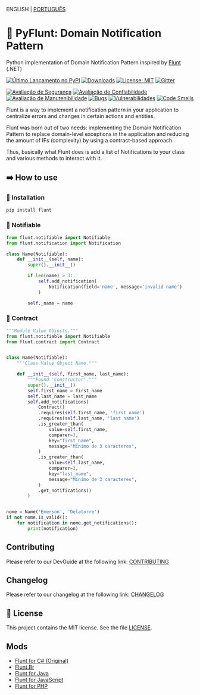 ENGLISH | [PORTUGUÊS](https://github.com/fazedordecodigo/PyFlunt/blob/main/README.md)

# 🐍 PyFlunt: Domain Notification Pattern

Python implementation of Domain Notification Pattern inspired by [Flunt](https://github.com/andrebaltieri/flunt) (.NET)

[![Último Lançamento no PyPI](https://img.shields.io/pypi/v/flunt.svg)](https://pypi.org/project/flunt/)
[![Downloads](https://static.pepy.tech/badge/flunt/month)](https://pepy.tech/project/flunt)
[![License: MIT](https://img.shields.io/badge/License-MIT-yellow.svg)](https://opensource.org/licenses/MIT)
[![Gitter](https://img.shields.io/badge/chat-on%20gitter-yellow.svg)](https://matrix.to/#/#pyflunt:gitter.im)


[![Avaliação de Segurança](https://sonarcloud.io/api/project_badges/measure?project=fazedordecodigo_PyFlunt&metric=security_rating)](https://sonarcloud.io/summary/new_code?id=fazedordecodigo_PyFlunt)
[![Avaliação de Confiabilidade](https://sonarcloud.io/api/project_badges/measure?project=fazedordecodigo_PyFlunt&metric=reliability_rating)](https://sonarcloud.io/summary/new_code?id=fazedordecodigo_PyFlunt)
[![Avaliação de Manutenibilidade](https://sonarcloud.io/api/project_badges/measure?project=fazedordecodigo_PyFlunt&metric=sqale_rating)](https://sonarcloud.io/summary/new_code?id=fazedordecodigo_PyFlunt)
[![Bugs](https://sonarcloud.io/api/project_badges/measure?project=fazedordecodigo_PyFlunt&metric=bugs)](https://sonarcloud.io/summary/new_code?id=fazedordecodigo_PyFlunt)
[![Vulnerabilidades](https://sonarcloud.io/api/project_badges/measure?project=fazedordecodigo_PyFlunt&metric=vulnerabilities)](https://sonarcloud.io/summary/new_code?id=fazedordecodigo_PyFlunt)
[![Code Smells](https://sonarcloud.io/api/project_badges/measure?project=fazedordecodigo_PyFlunt&metric=code_smells)](https://sonarcloud.io/summary/new_code?id=fazedordecodigo_PyFlunt)

Flunt is a way to implement a notification pattern in your application to centralize errors and changes in certain actions and entities.

Flunt was born out of two needs: implementing the Domain Notification Pattern to replace domain-level exceptions in the application and reducing the amount of IFs (complexity) by using a contract-based approach.

Thus, basically what Flunt does is add a list of Notifications to your class and various methods to interact with it.

## ➡️ How to use

### 🔧 Installation

````bash
pip install flunt
````

### 🔔 Notifiable

````python
from flunt.notifiable import Notifiable
from flunt.notification import Notification

class Name(Notifiable):
    def __init__(self, name):
        super().__init__()

        if len(name) > 3:
            self.add_notification(
                Notification(field='name', message='invalid name')
            )

        self._name = name
````

### 📜 Contract
````python
"""Module Value Objects."""
from flunt.notifiable import Notifiable
from flunt.contract import Contract


class Name(Notifiable):
    """Class Value Object Name."""

    def __init__(self, first_name, last_name):
        """Found 'Constructor'."""
        super().__init__()
        self.first_name = first_name
        self.last_name = last_name
        self.add_notifications(
            Contract()
            .requires(self.first_name, 'first name')
            .requires(self.last_name, 'last name')
            .is_greater_than(
                value=self.first_name,
                comparer=3,
                key="first_name",
                message="Mínimo de 3 caracteres",
            )
            .is_greater_than(
                value=self.last_name,
                comparer=3,
                key="last_name",
                message="Mínimo de 3 caracteres",
            )
            .get_notifications()
        )


nome = Name('Emerson', 'Delatorre')
if not nome.is_valid():
    for notification in nome.get_notifications():
        print(notification)

````
## Contributing

Please refer to our DevGuide at the following link: [CONTRIBUTING](https://github.com/fazedordecodigo/PyFlunt/blob/main/CONTRIBUTING_EN.md)

## Changelog

Please refer to our changelog at the following link: [CHANGELOG](https://github.com/fazedordecodigo/PyFlunt/blob/main/CHANGELOG_EN.md)

## 📄 License

This project contains the MIT license. See the file [LICENSE](https://github.com/fazedordecodigo/PyFlunt/blob/main/LICENSE.md).

## Mods
* [Flunt for C# (Original)](https://github.com/andrebaltieri/Flunt)
* [Flunt.Br](https://github.com/lira92/flunt.br)
* [Flunt for Java](https://github.com/carlosbritojun/jflunt)
* [Flunt for JavaScript](https://github.com/jhonesgoncal/flunt)
* [Flunt for PHP](https://github.com/matheusbloise/flunt-php)
